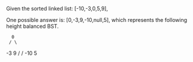 Given the sorted linked list: [-10,-3,0,5,9],

One possible answer is: [0,-3,9,-10,null,5], which represents the following height balanced BST.
         
      0        
     / \
   -3   9
   /   /
 -10  5
